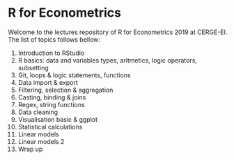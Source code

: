 # R for Econometrics
Welcome to the lectures repository of R for Econometrics 2019 at CERGE-EI.
The list of topics follows bellow:

1. Introduction to RStudio
2. R basics: data and variables types, aritmetics, logic operators, subsetting
3. Git, loops & logic statements, functions
4. Data import & export
5. Filtering, selection & aggregation
6. Casting, binding & joins
7. Regex, string functions
8. Data cleaning
9. Visualisation basic & ggplot
10. Statistical calculations
11. Linear models
12. Linear models 2
13. Wrap up